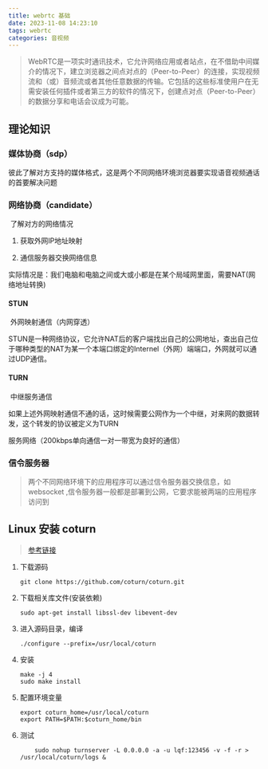 ```yaml
---
title: webrtc 基础
date: 2023-11-08 14:23:10
tags: webrtc
categories: 音视频
---
```


> WebRTC是一项实时通讯技术，它允许网络应用或者站点，在不借助中间媒介的情况下，建立浏览器之间点对点的（Peer-to-Peer）的连接，实现视频流和（或）音频流或者其他任意数据的传输。它包括的这些标准使用户在无需安装任何插件或者第三方的软件的情况下，创建点对点（Peer-to-Peer）的数据分享和电话会议成为可能。

## 理论知识

### **媒体协商（sdp）**

​	彼此了解对方支持的媒体格式，这是两个不同网络环境浏览器要实现语音视频通话的首要解决问题

### **网络协商（candidate）**

​	了解对方的网络情况

1) 获取外网IP地址映射

2) 通信服务器交换网络信息

实际情况是：我们电脑和电脑之间或大或小都是在某个局域网里面，需要NAT(网络地址转换)

#### **STUN**

​	外网映射通信（内网穿透）

STUN是一种网络协议，它允许NAT后的客户端找出自己的公网地址，查出自己位于哪种类型的NAT为某一个本端口绑定的Internel（外网）端端口，外网就可以通过UDP通信。

#### **TURN**

​	中继服务通信

如果上述外网映射通信不通的话，这时候需要公网作为一个中继，对来网的数据转发，这个转发的协议被定义为TURN

服务网络（200kbps单向通信一对一带宽为良好的通信）

### 信令服务器

> 两个不同网络环境下的应用程序可以通过信令服务器交换信息，如websocket ,信令服务器一般都是部署到公网，它要求能被两端的应用程序访问到



## Linux 安装 coturn

> [参考链接](https://blog.csdn.net/lepaitianshi/article/details/123778506)

1. 下载源码

	```shell
	git clone https://github.com/coturn/coturn.git
	```

2. 下载相关库文件(安装依赖)

	```shell
	sudo apt-get install libssl-dev libevent-dev
	```

3. 进入源码目录，编译

	```shell
	./configure --prefix=/usr/local/coturn
	```

4. 安装

	```shell
	make -j 4 
	sudo make install
	```

5. 配置环境变量

	```shell
	export coturn_home=/usr/local/coturn
	export PATH=$PATH:$coturn_home/bin
	```

6. 测试

	```shell
	    sudo nohup turnserver -L 0.0.0.0 -a -u lqf:123456 -v -f -r > /usr/local/coturn/logs &
	```

	